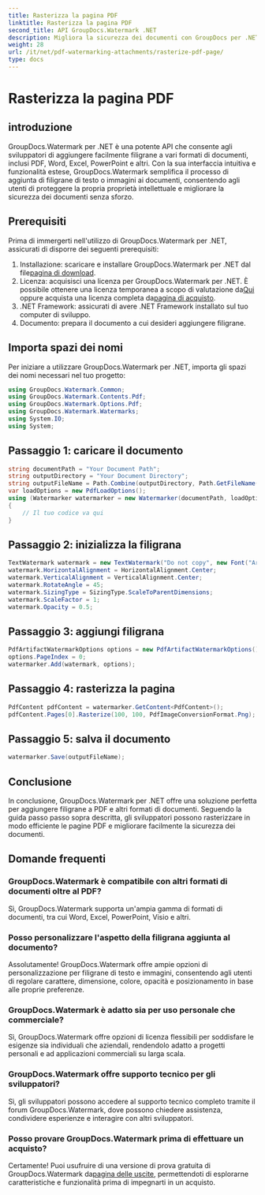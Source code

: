 ```yaml
---
title: Rasterizza la pagina PDF
linktitle: Rasterizza la pagina PDF
second_title: API GroupDocs.Watermark .NET
description: Migliora la sicurezza dei documenti con GroupDocs per .NET. Aggiungi filigrane a PDF e altri formati senza problemi.
weight: 28
url: /it/net/pdf-watermarking-attachments/rasterize-pdf-page/
type: docs
---
```

# Rasterizza la pagina PDF

## introduzione
GroupDocs.Watermark per .NET è una potente API che consente agli sviluppatori di aggiungere facilmente filigrane a vari formati di documenti, inclusi PDF, Word, Excel, PowerPoint e altri. Con la sua interfaccia intuitiva e funzionalità estese, GroupDocs.Watermark semplifica il processo di aggiunta di filigrane di testo o immagini ai documenti, consentendo agli utenti di proteggere la propria proprietà intellettuale e migliorare la sicurezza dei documenti senza sforzo.
## Prerequisiti
Prima di immergerti nell'utilizzo di GroupDocs.Watermark per .NET, assicurati di disporre dei seguenti prerequisiti:
1. Installazione: scaricare e installare GroupDocs.Watermark per .NET dal file[pagina di download](https://releases.groupdocs.com/Watermark/net/).
2.  Licenza: acquisisci una licenza per GroupDocs.Watermark per .NET. È possibile ottenere una licenza temporanea a scopo di valutazione da[Qui](https://purchase.groupdocs.com/temporary-license/) oppure acquista una licenza completa da[pagina di acquisto](https://purchase.groupdocs.com/buy).
3. .NET Framework: assicurati di avere .NET Framework installato sul tuo computer di sviluppo.
4. Documento: prepara il documento a cui desideri aggiungere filigrane.

## Importa spazi dei nomi
Per iniziare a utilizzare GroupDocs.Watermark per .NET, importa gli spazi dei nomi necessari nel tuo progetto:
```csharp
using GroupDocs.Watermark.Common;
using GroupDocs.Watermark.Contents.Pdf;
using GroupDocs.Watermark.Options.Pdf;
using GroupDocs.Watermark.Watermarks;
using System.IO;
using System;
```
## Passaggio 1: caricare il documento
```csharp
string documentPath = "Your Document Path";
string outputDirectory = "Your Document Directory";
string outputFileName = Path.Combine(outputDirectory, Path.GetFileName(documentPath));
var loadOptions = new PdfLoadOptions();
using (Watermarker watermarker = new Watermarker(documentPath, loadOptions))
{
    // Il tuo codice va qui
}
```
## Passaggio 2: inizializza la filigrana
```csharp
TextWatermark watermark = new TextWatermark("Do not copy", new Font("Arial", 8));
watermark.HorizontalAlignment = HorizontalAlignment.Center;
watermark.VerticalAlignment = VerticalAlignment.Center;
watermark.RotateAngle = 45;
watermark.SizingType = SizingType.ScaleToParentDimensions;
watermark.ScaleFactor = 1;
watermark.Opacity = 0.5;
```
## Passaggio 3: aggiungi filigrana
```csharp
PdfArtifactWatermarkOptions options = new PdfArtifactWatermarkOptions();
options.PageIndex = 0;
watermarker.Add(watermark, options);
```
## Passaggio 4: rasterizza la pagina
```csharp
PdfContent pdfContent = watermarker.GetContent<PdfContent>();
pdfContent.Pages[0].Rasterize(100, 100, PdfImageConversionFormat.Png);
```
## Passaggio 5: salva il documento
```csharp
watermarker.Save(outputFileName);
```

## Conclusione
In conclusione, GroupDocs.Watermark per .NET offre una soluzione perfetta per aggiungere filigrane a PDF e altri formati di documenti. Seguendo la guida passo passo sopra descritta, gli sviluppatori possono rasterizzare in modo efficiente le pagine PDF e migliorare facilmente la sicurezza dei documenti.
## Domande frequenti
### GroupDocs.Watermark è compatibile con altri formati di documenti oltre al PDF?
Sì, GroupDocs.Watermark supporta un'ampia gamma di formati di documenti, tra cui Word, Excel, PowerPoint, Visio e altri.
### Posso personalizzare l'aspetto della filigrana aggiunta al documento?
Assolutamente! GroupDocs.Watermark offre ampie opzioni di personalizzazione per filigrane di testo e immagini, consentendo agli utenti di regolare carattere, dimensione, colore, opacità e posizionamento in base alle proprie preferenze.
### GroupDocs.Watermark è adatto sia per uso personale che commerciale?
Sì, GroupDocs.Watermark offre opzioni di licenza flessibili per soddisfare le esigenze sia individuali che aziendali, rendendolo adatto a progetti personali e ad applicazioni commerciali su larga scala.
### GroupDocs.Watermark offre supporto tecnico per gli sviluppatori?
Sì, gli sviluppatori possono accedere al supporto tecnico completo tramite il forum GroupDocs.Watermark, dove possono chiedere assistenza, condividere esperienze e interagire con altri sviluppatori.
### Posso provare GroupDocs.Watermark prima di effettuare un acquisto?
Certamente! Puoi usufruire di una versione di prova gratuita di GroupDocs.Watermark da[pagina delle uscite](https://releases.groupdocs.com/), permettendoti di esplorarne caratteristiche e funzionalità prima di impegnarti in un acquisto.